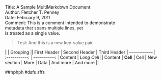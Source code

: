 Title:	 A Sample MultiMarkdown Document  
Author:  Fletcher T. Penney  
Date:	 February 9, 2011  
Comment: This is a comment intended to demonstrate  
		 metadata that spans multiple lines, yet  
		 is treated as a single value.  
>Test:	 And this is a new key-value pair  


|             |          Grouping           ||
First Header  | Second Header | Third Header |
------------ | :-----------: | -----------: |
Content       |          *Long Cell*        ||
Content       |   **Cell**    |         Cell |
New section   |     More      |         Data |
And more      |            And more         ||

##hphph
#dsfs
sffs
